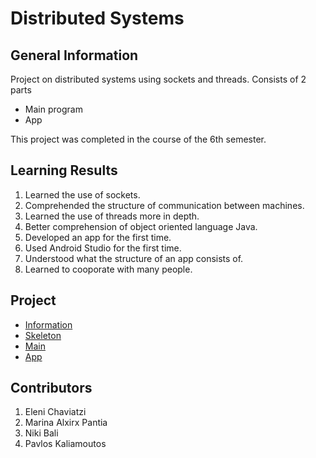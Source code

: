# Distributed Systems
<h2>General Information</h2>

Project on distributed systems using sockets and threads. Consists of 2 parts
* Main program
* App

This project was completed in the course of the 6th semester.

<h2>Learning Results</h2>

1. Learned the use of sockets.
2. Comprehended the structure of communication between machines.
3. Learned the use of threads more in depth.
4. Better comprehension of object oriented language Java.
5. Developed an app for the first time.
6. Used Android Studio for the first time.
7. Understood what the structure of an app consists of.
8. Learned to cooporate with many people.

<h2> Project </h2>

* [Information](https://github.com/emy1999/Distributed-Systems/blob/master/3170005_3170033_3160046_3170114_3170172/1st%20and%202nd%20assignment/ProjectDistributed2020.pdf)
* [Skeleton](https://github.com/emy1999/Distributed-Systems/blob/master/3170005_3170033_3160046_3170114_3170172/1st%20and%202nd%20assignment/skeleton.png)
* [Main](https://github.com/emy1999/Distributed-Systems/tree/master/3170005_3170033_3160046_3170114_3170172/1st%20and%202nd%20assignment/spotify4/src/com/example/spotify)
* [App](https://github.com/emy1999/Distributed-Systems/tree/master/3170005_3170033_3160046_3170114_3170172/1st%20and%202nd%20assignment/android%20app/spotify/app/src/main/java/com/example/spotify)

<h2> Contributors</h2>

1. Eleni Chaviatzi
2. Marina Alxirx Pantia
3. Niki Bali
4. Pavlos Kaliamoutos
